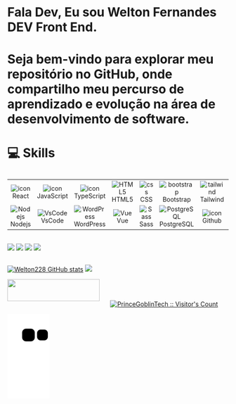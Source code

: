 # Fala Dev, Eu sou Welton Fernandes DEV Front End.
# Seja bem-vindo para explorar meu repositório no GitHub, onde compartilho meu percurso de aprendizado e evolução na área de desenvolvimento de software.

# 💻 Skills
<div style="display: flex; align-items: flex-start; align: center">
    <table align="center">
        <tr>
            <td align="center" width="96">
                <img src="https://techstack-generator.vercel.app/react-icon.svg" alt="icon" width="65" height="65" />
                <br>React
            </td>
            <td align="center" width="96">
                <img src="https://techstack-generator.vercel.app/js-icon.svg" alt="icon" width="65" height="65" />
                <br>JavaScript
            </td>
            <td align="center" width="96">
                <img src="https://techstack-generator.vercel.app/ts-icon.svg" alt="icon" width="65" height="65" />
                <br>TypeScript
            </td>
            <td align="center" width="96">
                <img src="https://skillicons.dev/icons?i=html" width="48" height="48" alt="HTML5" />
                <br>HTML5
            </td>
            <td align="center" width="96">
                <img src="https://skillicons.dev/icons?i=css" width="48" height="48" alt="css" />
                <br>CSS
            </td>
            <td align="center" width="96">
                <img src="https://skillicons.dev/icons?i=bootstrap" width="48" height="48" alt="bootstrap" />
                <br>Bootstrap
            </td>
            <td align="center" width="96">
                <img src="https://skillicons.dev/icons?i=tailwind" width="48" height="48" alt="tailwind" />
                <br>Tailwind
            </td>
            <td align="center" width="96">
                <img src="https://skillicons.dev/icons?i=jquery" width="48" height="48" alt="jQuery" />
                <br>jQuery
            </td>
        </tr>
        <tr>
            <td align="center" width="96">
                <img src="https://skillicons.dev/icons?i=nodejs" width="48" height="48" alt="Nodejs" />
                <br>Nodejs
            </td>
            </td>
            <td align="center" width="96">
                <img src="https://skillicons.dev/icons?i=vscode" width="48" height="48" alt="VsCode" />
                <br>VsCode
            </td>
            <td align="center" width="96">
                <img src="https://skillicons.dev/icons?i=wordpress" width="48" height="48" alt="WordPress" />
                <br>WordPress
            </td>
            <td align="center" width="96">
                <img src="https://skillicons.dev/icons?i=vue" width="48" height="48" alt="Vue" />
                <br>Vue
            </td>
            <td align="center" width="96">
                <img src="https://skillicons.dev/icons?i=sass" width="48" height="48" alt="Sass" />
                <br>Sass
            </td>
            <td align="center" width="96">
                <img src="https://skillicons.dev/icons?i=postgres" width="48" height="48" alt="PostgreSQL" />
                <br>PostgreSQL
            </td>
            <td align="center" width="96">
                <img src="https://techstack-generator.vercel.app/github-icon.svg" alt="icon" width="65" height="65" />
                <br>Github
            </td>
            <td align="center" width="96">
                <img src="https://user-images.githubusercontent.com/25181517/192108372-f71d70ac-7ae6-4c0d-8395-51d8870c2ef0.png"
                    width="48" height="48" alt="Git" />
                <br>Git
            </td>
        </tr>
    </table>
    <br><br>


</div>

<div> <br>
  <a href="-------------------" target="_blank"><img src="https://img.shields.io/badge/-Instagram-%23E4405F?style=for-the-badge&logo=instagram&logoColor=white" target="_blank"></a>
 <a href="https://discord.com/channels/@me" target="_blank"><img src="https://img.shields.io/badge/Discord-7289DA?style=for-the-badge&logo=discord&logoColor=white" target="_blank"></a> 
  <a href = "mailto:welton.devv@gmail.com"><img src="https://img.shields.io/badge/-Gmail-%23333?style=for-the-badge&logo=gmail&logoColor=white" target="_blank"></a>
  <a href="https://www.linkedin.com/in/welton-fernandes-6b93b318a/" target="_blank"><img src="https://img.shields.io/badge/-LinkedIn-%230077B5?style=for-the-badge&logo=linkedin&logoColor=white" target="_blank"></a> 
  
</div>

##

<div align="left" >
  
  <a href="https://github.com/Welton228/Welton228/">
  <img src="https://github-readme-stats.vercel.app/api?username=Welton228&show_icons=true&hide=stars,&count_private=true&show_icons=true&border=true&show&theme=chartreuse-dark" alt="Welton228 GitHub stats" /></a>

  <img height="170em" src="https://github-readme-stats.vercel.app/api/top-langs/?username=Welton228&layout=compact&langs_count=7&theme=chartreuse-dark"/>
</div>

<p><img align="left" src="https://cdn.buymeacoffee.com/buttons/v2/default-yellow.png" height="50" width="210" alt="" /></a></p><br><br>

<p align="center">
<a href="https://github.com/Welton228"><img src="https://profile-counter.glitch.me/{Evan-You}/count.svg" alt="PrinceGoblinTech :: Visitor's Count" /></a>
</p>

<img src="https://github.com/Welton228/Welton228/raw/output/github-contribution-grid-snake.svg" alt="e" style="max-width: 100%;">

